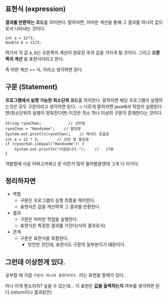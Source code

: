 ## 표현식 (expression)

**결과를 반환하는 코드**를 의미한다.
말하자면, 어떠한 계산을 통해 그 결과를 하나의 값으로서 나타내는 것이다.

```
int a = 12*3;
double b = 12/3;
```

여기서 각 값 a, b는 오른쪽의 계산이 완료된 후의 값을 가지게 될 것이다.
그리고 **오른쪽의 계산** 을 표현식이라고 한다.

즉 어떤 계산 == 식, 이라고 생각하면 된다.

## 구문 (Statement)

**프로그램에서 실행 가능한 최소단위 코드**를 의미한다.
말하자면 해당 프로그램이 실행하는것은 모두 구문이라고 생각하면 된다.
-> 다르게 말하자면 java에서 작업이 실행된다면(최소단위의 실행이 맞춰진다면) 이것은 최소 하나 이상의 구문이 존재한다는 것이다.

```
String ryooChan;            // 선언문
ryooChan = "Handsome";    // 할당문
System.out.println(ryooChan);    // 메서드 호출문
int a = 12 * 3;        // 선언 및 할당문
if (ryoochan.isEqual("Handsome")) {
    System.out.println("사실입니다.");    //   if문
}
```

개발할때 사실 어쩌고저쩌고 문 이런거 많이 들어봤을텐데 그게 다 이거다.

## 정리하자면

* 역할
    * 구문은 프로그램의 실행 흐름을 제어한다.
    * 표현식은 값을 계산하여 그 결과를 반환한다.
* 결과
    * 구문은 어떠한 작업을 실행한다.
    * 표현식은 특정한 결과를 가진다(식의 결과로서)
* 관계
    * 구문은 표현식을 포함한다.
        * 당연한 것인데, 표현식도 구문의 일부분이기 떄문이다.

## 그런데 이상한게 있다.

공부할 때 가끔
`구문이 아니라 표현식이다.`
라는 표현을 할때가 있다.

아니 이게 뭔소리지? 싶을 수 있는데... 이 표현은 **값을 출력하는지** 여부를 생각하면 된다.(return이나 결과같은)
